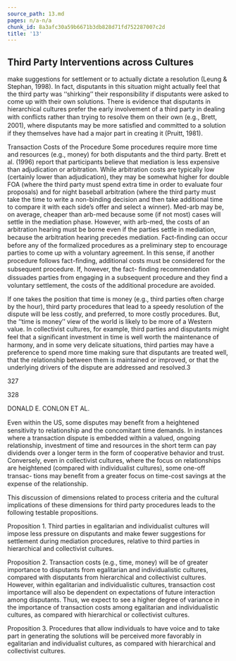 ```yaml
---
source_path: 13.md
pages: n/a-n/a
chunk_id: 8a3afc30a59b6671b3db828d71fd752287007c2d
title: '13'
---
```

## Third Party Interventions across Cultures

make suggestions for settlement or to actually dictate a resolution (Leung & Stephan, 1998). In fact, disputants in this situation might actually feel that the third party was ‘‘shirking’’ their responsibility if disputants were asked to come up with their own solutions. There is evidence that disputants in hierarchical cultures prefer the early involvement of a third party in dealing with conﬂicts rather than trying to resolve them on their own (e.g., Brett, 2001), where disputants may be more satisﬁed and committed to a solution if they themselves have had a major part in creating it (Pruitt, 1981).

Transaction Costs of the Procedure Some procedures require more time and resources (e.g., money) for both disputants and the third party. Brett et al. (1996) report that participants believe that mediation is less expensive than adjudication or arbitration. While arbitration costs are typically low (certainly lower than adjudication), they may be somewhat higher for double FOA (where the third party must spend extra time in order to evaluate four proposals) and for night baseball arbitration (where the third party must take the time to write a non-binding decision and then take additional time to compare it with each side’s offer and select a winner). Med-arb may be, on average, cheaper than arb-med because some (if not most) cases will settle in the mediation phase. However, with arb-med, the costs of an arbitration hearing must be borne even if the parties settle in mediation, because the arbitration hearing precedes mediation. Fact-ﬁnding can occur before any of the formalized procedures as a preliminary step to encourage parties to come up with a voluntary agreement. In this sense, if another procedure follows fact-ﬁnding, additional costs must be considered for the subsequent procedure. If, however, the fact- ﬁnding recommendation dissuades parties from engaging in a subsequent procedure and they ﬁnd a voluntary settlement, the costs of the additional procedure are avoided.

If one takes the position that time is money (e.g., third parties often charge by the hour), third party procedures that lead to a speedy resolution of the dispute will be less costly, and preferred, to more costly procedures. But, the ‘‘time is money’’ view of the world is likely to be more of a Western value. In collectivist cultures, for example, third parties and disputants might feel that a signiﬁcant investment in time is well worth the maintenance of harmony, and in some very delicate situations, third parties may have a preference to spend more time making sure that disputants are treated well, that the relationship between them is maintained or improved, or that the underlying drivers of the dispute are addressed and resolved.3

327

328

DONALD E. CONLON ET AL.

Even within the US, some disputes may beneﬁt from a heightened sensitivity to relationship and the concomitant time demands. In instances where a transaction dispute is embedded within a valued, ongoing relationship, investment of time and resources in the short term can pay dividends over a longer term in the form of cooperative behavior and trust. Conversely, even in collectivist cultures, where the focus on relationships are heightened (compared with individualist cultures), some one-off transac- tions may beneﬁt from a greater focus on time-cost savings at the expense of the relationship.

This discussion of dimensions related to process criteria and the cultural implications of these dimensions for third party procedures leads to the following testable propositions.

Proposition 1. Third parties in egalitarian and individualist cultures will impose less pressure on disputants and make fewer suggestions for settlement during mediation procedures, relative to third parties in hierarchical and collectivist cultures.

Proposition 2. Transaction costs (e.g., time, money) will be of greater importance to disputants from egalitarian and individualistic cultures, compared with disputants from hierarchical and collectivist cultures. However, within egalitarian and individualistic cultures, transaction cost importance will also be dependent on expectations of future interaction among disputants. Thus, we expect to see a higher degree of variance in the importance of transaction costs among egalitarian and individualistic cultures, as compared with hierarchical or collectivist cultures.

Proposition 3. Procedures that allow individuals to have voice and to take part in generating the solutions will be perceived more favorably in egalitarian and individualist cultures, as compared with hierarchical and collectivist cultures.
